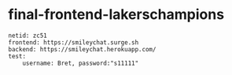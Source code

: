 # final-frontend-lakerschampions


```
netid: zc51
frontend: https://smileychat.surge.sh
backend: https://smileychat.herokuapp.com/
test: 
    username: Bret, password:"s11111"
```

